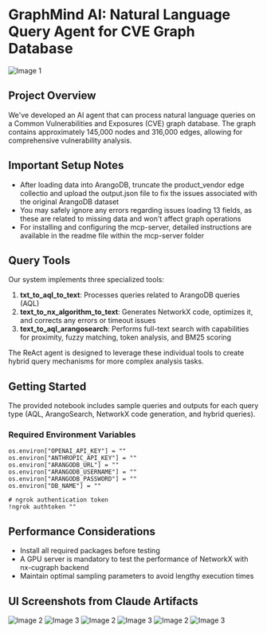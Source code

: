 # GraphMind AI: Natural Language Query Agent for CVE Graph Database
![Image 1](UI_Images/UI_1.png)
## Project Overview
We've developed an AI agent that can process natural language queries on a Common Vulnerabilities and Exposures (CVE) graph database. The graph contains approximately 145,000 nodes and 316,000 edges, allowing for comprehensive vulnerability analysis.

## Important Setup Notes
- After loading data into ArangoDB, truncate the product_vendor edge collectio and upload the output.json file to fix the issues associated with the original ArangoDB dataset
- You may safely ignore any errors regarding issues loading 13 fields, as these are related to missing data and won't affect graph operations
- For installing and configuring the mcp-server, detailed instructions are available in the readme file within the mcp-server folder

## Query Tools
Our system implements three specialized tools:

1. **txt_to_aql_to_text**: Processes queries related to ArangoDB queries (AQL)
2. **text_to_nx_algorithm_to_text**: Generates NetworkX code, optimizes it, and corrects any errors or timeout issues
3. **text_to_aql_arangosearch**: Performs full-text search with capabilities for proximity, fuzzy matching, token analysis, and BM25 scoring

The ReAct agent is designed to leverage these individual tools to create hybrid query mechanisms for more complex analysis tasks.

## Getting Started
The provided notebook includes sample queries and outputs for each query type (AQL, ArangoSearch, NetworkX code generation, and hybrid queries).

### Required Environment Variables
```
os.environ["OPENAI_API_KEY"] = ""
os.environ["ANTHROPIC_API_KEY"] = ""
os.environ["ARANGODB_URL"] = ""
os.environ["ARANGODB_USERNAME"] = ""
os.environ["ARANGODB_PASSWORD"] = ""
os.environ["DB_NAME"] = ""

# ngrok authentication token
!ngrok authtoken ""
```

## Performance Considerations
- Install all required packages before testing
- A GPU server is mandatory to test the performance of NetworkX with nx-cugraph backend
- Maintain optimal sampling parameters to avoid lengthy execution times

## UI Screenshots from Claude Artifacts

![Image 2](UI_Images/UI_2.png)
![Image 3](UI_Images/UI_3.png)
![Image 2](UI_Images/UI_4.png)
![Image 3](UI_Images/UI_5.png)
![Image 2](UI_Images/UI_6.png)
![Image 3](UI_Images/UI_7.png)
